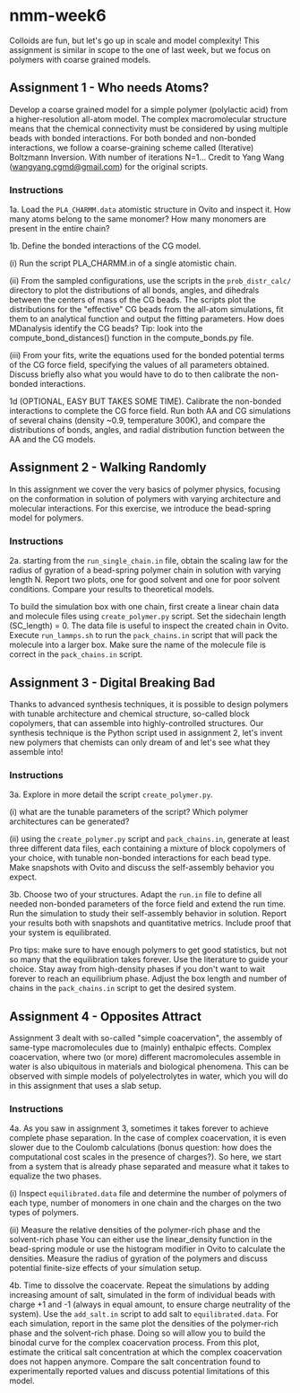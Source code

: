 # nmm-week6

Colloids are fun, but let's go up in scale and model complexity! This assignment is similar in scope to the one of last week, but we focus on polymers with coarse grained models.

## Assignment 1 - Who needs Atoms?

Develop a coarse grained model for a simple polymer (polylactic acid) from a higher-resolution all-atom model. The complex macromolecular structure means that the chemical connectivity must be considered by using multiple beads with bonded interactions. For both bonded and non-bonded interactions, we follow a coarse-graining scheme called (Iterative) Boltzmann Inversion. With number of iterations N=1... Credit to Yang Wang (wangyang.cgmd@gmail.com) for the original scripts.

### Instructions

1a. Load the `PLA_CHARMM.data` atomistic structure in Ovito and inspect it. How many atoms belong to the same monomer? How many monomers are present in the entire chain?

1b. Define the bonded interactions of the CG model.

(i) Run the script PLA_CHARMM.in of a single atomistic chain.

(ii) From the sampled configurations, use the scripts in the `prob_distr_calc/` directory to plot the distributions of all bonds, angles, and dihedrals between the centers of mass of the CG beads. The scripts plot the distributions for the "effective" CG beads from the all-atom simulations, fit them to an analytical function and output the fitting parameters. How does MDanalysis identify the CG beads? Tip: look into the compute_bond_distances() function in the compute_bonds.py file.

(iii) From your fits, write the equations used for the bonded potential terms of the CG force field, specifying the values of all parameters obtained. Discuss briefly also what you would have to do to then calibrate the non-bonded interactions.

1d (OPTIONAL, EASY BUT TAKES SOME TIME). Calibrate the non-bonded interactions to complete the CG force field. Run both AA and CG simulations of several chains (density ~0.9, temperature 300K), and compare the distributions of bonds, angles, and radial distribution function between the AA and the CG models.

## Assignment 2 - Walking Randomly

In this assignment we cover the very basics of polymer physics, focusing on the conformation in solution of polymers with varying architecture and molecular interactions. For this exercise, we introduce the bead-spring model for polymers.

### Instructions

2a. starting from the `run_single_chain.in` file, obtain the scaling law for the radius of gyration of a bead-spring polymer chain in solution with varying length N. Report two plots, one for good solvent and one for poor solvent conditions. Compare your results to theoretical models.

To build the simulation box with one chain, first create a linear chain data and molecule files using `create_polymer.py` script. Set the sidechain length (SC_length) = 0. The data file is useful to inspect the created chain in Ovito. Execute `run_lammps.sh` to run the `pack_chains.in` script that will pack the molecule into a larger box. Make sure the name of the molecule file is correct in the `pack_chains.in` script.

## Assignment 3 - Digital Breaking Bad

Thanks to advanced synthesis techniques, it is possible to design polymers with tunable architecture and chemical structure, so-called block copolymers, that can assemble into highly-controlled structures. Our synthesis technique is the Python script used in assignment 2, let's invent new polymers that chemists can only dream of and let's see what they assemble into!

### Instructions

3a. Explore in more detail the script `create_polymer.py`.

(i) what are the tunable parameters of the script? Which polymer architectures can be generated?

(ii) using the `create_polymer.py` script and `pack_chains.in`, generate at least three different data files, each containing a mixture of block copolymers of your choice, with tunable non-bonded interactions for each bead type. Make snapshots with Ovito and discuss the self-assembly behavior you expect.

3b. Choose two of your structures. Adapt the `run.in` file to define all needed non-bonded parameters of the force field and extend the run time. Run the simulation to study their self-assembly behavior in solution. Report your results both with snapshots and quantitative metrics. Include proof that your system is equilibrated.

Pro tips: make sure to have enough polymers to get good statistics, but not so many that the equilibration takes forever. Use the literature to guide your choice. Stay away from high-density phases if you don't want to wait forever to reach an equilibrium phase. Adjust the box length and number of chains in the `pack_chains.in` script to get the desired system.


## Assignment 4 - Opposites Attract

Assignment 3 dealt with so-called "simple coacervation", the assembly of same-type macromolecules due to (mainly) enthalpic effects. Complex coacervation, where two (or more) different macromolecules assemble in water is also ubiquitous in materials and biological phenomena. This can be observed with simple models of polyelectrolytes in water, which you will do in this assignment that uses a slab setup.

### Instructions

4a. As you saw in assignment 3, sometimes it takes forever to achieve complete phase separation. In the case of complex
coacervation, it is even slower due to the Coulomb calculations (bonus question: how does the computational cost scales
in the presence of charges?). So here, we start from a system that is already phase separated and measure what it takes
to equalize the two phases.

(i) Inspect `equilibrated.data` file and determine the number of polymers of each type, number of monomers in one chain and the charges on the two types of polymers.

(ii) Measure the relative densities of the polymer-rich phase and the solvent-rich phase You can either use the linear_density function in the bead-spring module or use the histogram modifier in Ovito to calculate the densities. Measure the radius of gyration of the polymers and discuss potential finite-size effects of your simulation setup.

4b. Time to dissolve the coacervate. Repeat the simulations by adding increasing amount of salt, simulated in the form of individual beads with charge +1 and -1 (always in equal amount, to ensure charge neutrality of the system). Use the `add_salt.in` script to add salt to `equilibrated.data`. For each simulation, report in the same plot the densities of the polymer-rich phase and the solvent-rich phase. Doing so will allow you to build the binodal curve for the complex coacervation process. From this plot, estimate the critical salt concentration at which the complex coacervation does not happen anymore. Compare the salt concentration found to experimentally reported values and discuss potential limitations of this model.
